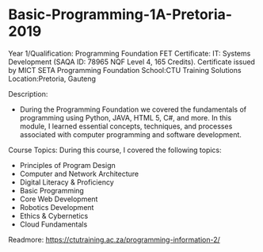 # Basic-Programming-1A-Pretoria-2019

Year 1/Qualification: Programming Foundation FET Certificate: IT: Systems Development (SAQA ID: 78965 NQF Level 4, 165 Credits). Certificate issued by MICT SETA
Programming Foundation
School:CTU Training Solutions
Location:Pretoria, Gauteng

Description:
- During the Programming Foundation we covered the fundamentals of programming using Python, JAVA, HTML 5, C#, and more. In this module, I learned essential concepts, techniques, and processes associated with computer programming and software development.

Course Topics:
During this course, I covered the following topics:

- Principles of Program Design
- Computer and Network Architecture
- Digital Literacy & Proficiency
- Basic Programming
- Core Web Development
- Robotics Development
- Ethics & Cybernetics
- Cloud Fundamentals

Readmore: https://ctutraining.ac.za/programming-information-2/
